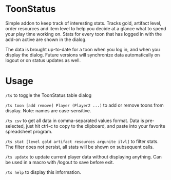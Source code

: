 # ToonStatus
Simple addon to keep track of interesting stats. Tracks gold, artifact level, order resources and item level to help you decide at a glance what to spend your play time working on. Stats for every toon that has logged in with the add-on active are shown 
in the dialog.

The data is brought up-to-date for a toon when you log in, and when you display the dialog. Future versions will synchronize data automatically on logout or on status updates as well.

# Usage
`/ts` to toggle the ToonStatus table dialog

`/ts toon [add remove] Player (Player2 ...)` to add or remove toons from display. Note: names are case-sensitive.

`/ts csv` to get all data in comma-separated values format. Data is pre-selected, just hit ctrl-c to copy to the clipboard, and paste into your favorite spreadsheet program.

`/ts stat [level gold artifact resources argunite ilvl]` to filter stats. The filter does not persist, all stats will be shown on subsequent calls.

`/ts update` to update current player data without displaying anything. Can be used in a macro with /logout to save before exit.

`/ts help` to display this information.